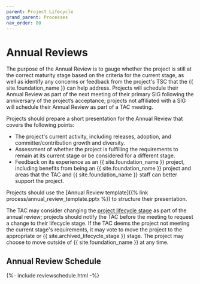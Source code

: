 ```yaml
---
parent: Project Lifecycle
grand_parent: Processes
nav_order: 80
---
```


# Annual Reviews

The purpose of the Annual Review is to gauge whether the project is still at the correct maturity stage based on the criteria for the current stage, as well as identify any concerns or feedback from the project's TSC that the {{ site.foundation_name }} can help address. Projects will schedule their Annual Review as part of the next meeting of their primary SIG following the anniversary of the project’s acceptance; projects not affiliated with a SIG will schedule their Annual Review as part of a TAC meeting. 

Projects should prepare a short presentation for the Annual Review that covers the following points:

- The project's current activity, including releases, adoption, and committer/contribution growth and diversity.
- Assessment of whether the project is fulfilling the requirements to remain at its current stage or be considered for a different stage.
- Feedback on its experience as an {{ site.foundation_name }} project, including benefits from being an {{ site.foundation_name }} project and areas that the TAC and {{ site.foundation_name }} staff can better support the project.

Projects should use the [Annual Review template]({% link process/annual_review_template.pptx %}) to structure their presentation.

The TAC may consider changing the [project lifecycle stage](lifecycle) as part of the annual review; projects should notify the TAC before the meeting to request a change to their lifecycle stage. If the TAC deems the project not meeting the current stage's requirements, it may vote to move the project to the appropriate or {{ site.archived_lifecycle_stage }} stage. The project may choose to move outside of {{ site.foundation_name }} at any time.

## Annual Review Schedule

{%- include reviewschedule.html -%}
